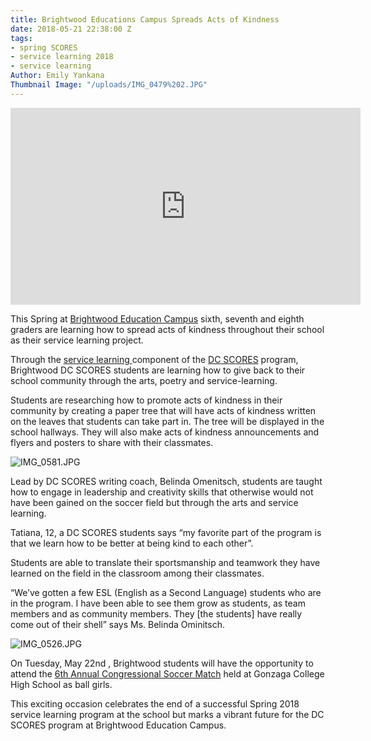 ```yaml
---
title: Brightwood Educations Campus Spreads Acts of Kindness
date: 2018-05-21 22:38:00 Z
tags:
- spring SCORES
- service learning 2018
- service learning
Author: Emily Yankana
Thumbnail Image: "/uploads/IMG_0479%202.JPG"
---
```


<iframe width="560" height="315" src="https://www.youtube.com/embed/J3BD_1rqGVo" frameborder="0" allow="autoplay; encrypted-media" allowfullscreen></iframe>

This Spring at [Brightwood Education Campus](http://www.brightwoodec.org/) sixth, seventh and eighth graders are learning how to spread acts of kindness throughout their school as their service learning project.

Through the [service learning ](https://www.dcscores.org/our-program/program-model/)component of the [DC SCORES](https://www.dcscores.org/) program, Brightwood DC SCORES students are learning how to give back to their school community through the arts, poetry and service-learning.

Students are researching how to promote acts of kindness in their community by creating a paper tree that will have acts of kindness written on the leaves that students can take part in. The tree will be displayed in the school hallways. They will also make acts of kindness announcements and flyers and posters to share with their classmates.

![IMG_0581.JPG](/api/v2/sites/596caad2457ba06d5104972a/source/_uploads/IMG_0581.JPG?download)

Lead by DC SCORES writing coach, Belinda Omenitsch, students are taught how to engage in leadership and creativity skills that otherwise would not have been gained on the soccer field but through the arts and service learning.

Tatiana, 12, a DC SCORES students says “my favorite part of the program is that we learn how to be better at being kind to each other”.

Students are able to translate their sportsmanship and teamwork they have learned on the field in the classroom among their classmates.

“We’ve gotten a few ESL (English as a Second Language) students who are in the program. I have been able to see them grow as students, as team members and as community members. They \[the students\] have really come out of their shell” says Ms. Belinda Ominitsch.

![IMG_0526.JPG](/api/v2/sites/596caad2457ba06d5104972a/source/_uploads/IMG_0526.JPG?download)

On Tuesday, May 22nd , Brightwood students will have the opportunity to attend the [6th Annual Congressional Soccer Match](https://ussoccerfoundation.org/events/congressional-soccer-match) held at Gonzaga College High School as ball girls.

This exciting occasion celebrates the end of a successful Spring 2018 service learning program at the school but marks a vibrant future for the DC SCORES program at Brightwood Education Campus.